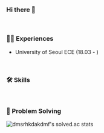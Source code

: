 ### Hi there 👋

<br><h3> 🧑‍💻 Experiences </h3>
- University of Seoul ECE (18.03 - )

<br><h3> 🛠️ Skills </h3>



<br><h3> 📝  Problem Solving </h3>

![dmsrhkdakdmf's solved.ac stats](https://github-readme-solvedac.hyp3rflow.vercel.app/api/?handle=dmsrhkdakdmf)

<!--
**pan9pan9/pan9pan9** is a ✨ _special_ ✨ repository because its `README.md` (this file) appears on your GitHub profile.

Here are some ideas to get you started:

- 🔭 I’m currently working on ...
- 🌱 I’m currently learning ...
- 👯 I’m looking to collaborate on ...
- 🤔 I’m looking for help with ...
- 💬 Ask me about ...
- 📫 How to reach me: ...
- 😄 Pronouns: ...
- ⚡ Fun fact: ...
-->
